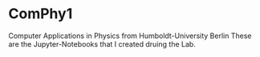 # ComPhy1
Computer Applications in Physics from Humboldt-University Berlin
These are the Jupyter-Notebooks that I created druing the Lab.
